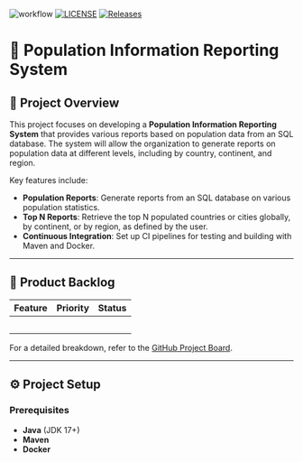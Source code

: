 ![workflow](https://github.com/linphone-40685558/group3-coursework/actions/workflows/main.yml/badge.svg)
[![LICENSE](https://img.shields.io/github/license/linphone-40685558/group3-coursework.svg?style=flat-square)](https://github.com/linphone-40685558/group3-coursework/blob/master/LICENSE)
[![Releases](https://img.shields.io/github/release/linphone-40685558/group3-coursework/all.svg?style=flat-square)](https://github.com/linphone-40685558/group3-coursework/releases)

# **🚀 Population Information Reporting System**

## **📖 Project Overview**

This project focuses on developing a **Population Information Reporting System** that provides various reports based on population data from an SQL database. The system will allow the organization to generate reports on population data at different levels, including by country, continent, and region.

Key features include:
- **Population Reports**: Generate reports from an SQL database on various population statistics.
- **Top N Reports**: Retrieve the top N populated countries or cities globally, by continent, or by region, as defined by the user.
- **Continuous Integration**: Set up CI pipelines for testing and building with Maven and Docker.

---

## **📝 Product Backlog**

| **Feature**                                            | **Priority** | **Status** |
|--------------------------------------------------------|--------------|-----------|
|               |          |   |
|           |          |    |
|              |        |    |
|    |        |    |
|                         |          |  |

For a detailed breakdown, refer to the [GitHub Project Board](#).

---

## **⚙️ Project Setup**

### **Prerequisites**
- **Java** (JDK 17+)
- **Maven**
- **Docker**
